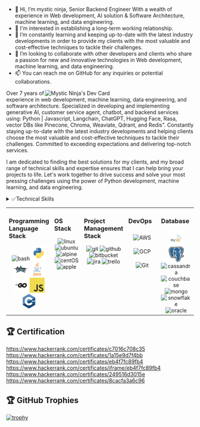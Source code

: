 - 👋 Hi, I’m mystic ninja, Senior Backend Engineer With a wealth of experience in Web development, AI solution & Software Architecture, machine learning, and data engineering.
- 👀 I'm interested in establishing a long-term working relationship. 
- 🌱 I’m constantly learning and keeping up-to-date with the latest industry developments in order to provide my clients with the most valuable and cost-effective techniques to tackle their challenges.
- 💞️ I’m looking to collaborate with other developers and clients who share a passion for new and innovative technologies in Web development, machine learning, and data engineering.
- 📫 You can reach me on GitHub for any inquiries or potential collaborations.

<a href="https://app.daily.dev/mysticnin"><img align="right" src="https://api.daily.dev/devcards/a6bc63ac1d104f2db44a3c115cf03f40.png?r=bw2" width="400" alt="Mystic Ninja's Dev Card"/></a>

Over 7 years of experience in web development, machine learning, data engineering, and software architecture. 
Specialized in developing and implementing generative AI, customer service agent, chatbot, and backend services using: Python | Javascript, Langchain, ChatGPT, Hugging Face, Rasa, vector DBs like Pinecone, Chroma, Weaviate, Qdrant, and Redis". 
Constantly staying up-to-date with the latest industry developments and helping clients choose the most valuable and cost-effective techniques to tackle their challenges. 
Committed to exceeding expectations and delivering top-notch services.

I am dedicated to finding the best solutions for my clients, and my broad range of technical skills and expertise ensures that I can help bring your projects to life. 
Let's work together to drive success and solve your most pressing challenges using the power of Python development, machine learning, and data engineering.

<details>
  <summary>✅Technical Skills</summary>
  <ul>
    <li>✔ Programming languages: Python, Golang, JavaScript</li>
    <li>✔ Web technologies: Django, Flask, gin-gonic, React, Next.js, Typescript, Tailwind CSS</li>
    <li>✔ Haystack, RabbitMQ/Kafka, ElasticSearch</li>
    <li>✔ RDB: PostgreSQL, MariaDB, SQLite</li>
    <li>✔ NoSQL: MongoDB, InfluxDB, Firebase, Cassandra, Redis</li>
    <li>✔ API: REST, JSON APIS, SOAP, gRPC, GraphQL - Apollo</li>
    <li>✔ Deep Learning libraries: Tensorflow, Scikit-Learn, PyTorch</li>
    <li>✔ Data analysis: Pandas/Polars, Numpy, Scipy, Ballerina</li>
    <li>✔ Databricks, Apache Spark, AVRO</li>
    <li>✔ Data Visualization: Bokeh, D3.js, Matplotlib</li>
    <li>✔ RabbitMQ/Kafka, ElasticSearch</li>
    <li>✔ Task queues: Celery, Redis Queue(RQ)</li>
    <li>✔ Docker, Kubernetes</li>
    <li>✔ Web Scraping ( BeautifulSoup, Selenium, Scrapy, Puppeteer, Cheerio)</li>
    <li>✔ Automation ( Selenium webdriver, Zapier )</li>
    <li>✔ Data-Driven Python web apps (Dash / Plotly / Streamlit)</li>
    <li>✔ AWS S3, Lambda, EC2, Cognito, CloudWatch, DynamoDB, API Gateway, RDS, Elastic IP, Router</li>
    <li>✔ Web Scraping & Crawling: Automation for page movement & button action, bypassing captcha & scraping defender, Implementation for proxy rotation</li>
    <li>✔ AI: Langchain, OpenAI, GPT & Hugging face, Pinecone & Weaviate & Chroma, Supabase & Firebase, Zapier NLA</li>
    <li>✔ Data Engineering & ML: Numpy, Polars, pandas, tensorflow, Scipy, Scikit-learn, Pytorch</li>
    <li>✔ Bubble.io</li>
  </ul>
</details>

<table><tr><td valign="top" width="20%">



### Programming Language Stack 
<div align="center">  
  <img src="https://www.vectorlogo.zone/logos/gnu_bash/gnu_bash-icon.svg" alt="bash" title="bash" title="bash" width="40" height="40"/>  
  <img src="https://raw.githubusercontent.com/github/explore/80688e429a7d4ef2fca1e82350fe8e3517d3494d/topics/python/python.png" alt="python" title="python" width="40" height="40"/> 
  <img src="https://raw.githubusercontent.com/github/explore/b15b6cf1726418913aafbf337a749dded180279d/topics/groovy/groovy.png" alt="groovy" title="groovy" width="40" height="40"/>  
  <img src="https://raw.githubusercontent.com/github/explore/80688e429a7d4ef2fca1e82350fe8e3517d3494d/topics/java/java.png" alt="java" title="java8" width="40" height="40"/>  
  <img src="https://raw.githubusercontent.com/github/explore/80688e429a7d4ef2fca1e82350fe8e3517d3494d/topics/go/go.png" alt="go" title="go" width="40" height="40"/>  
  <img src="https://raw.githubusercontent.com/github/explore/80688e429a7d4ef2fca1e82350fe8e3517d3494d/topics/javascript/javascript.png" alt="javascipt" title="javascript" width="40" height="40"/> 
  <img src="https://raw.githubusercontent.com/github/explore/80688e429a7d4ef2fca1e82350fe8e3517d3494d/topics/cpp/cpp.png" alt="cpp" title="cpp" width="40" height="40"/>
</div>

</td><td valign="top" width="20%">



### OS Stack  
<div align="center">   
  <img src="https://brandlogos.net/wp-content/uploads/2020/03/Linux-logo.png" alt="linux" title="linux" width="40" height="40"/>  
  <img src="https://www.vectorlogo.zone/logos/ubuntu/ubuntu-icon.svg" alt="ubuntu" title="ubuntu" width="40" height="40"/>  
  <img src="https://www.vectorlogo.zone/logos/alpinelinux/alpinelinux-icon.svg" alt="alpine" title="alpine" width="40" height="40"/> 
  <img src="https://www.vectorlogo.zone/logos/centos/centos-icon.svg" alt="centOS" title="centOS" width="40" height="40"/>
  <img src="https://www.vectorlogo.zone/logos/apple/apple-icon.svg" alt="apple" title="apple" width="25" height="40"/>
</div>

</td><td valign="top" width="20%">



### Project Management Stack 
<div align="center">   
  <img src="https://www.vectorlogo.zone/logos/git-scm/git-scm-icon.svg" alt="git" title="git" width="40" height="40"/>  
  <img src="https://www.vectorlogo.zone/logos/github/github-icon.svg" alt="github" title="github" width="40" height="40"/> 
  <img src="https://www.vectorlogo.zone/logos/bitbucket/bitbucket-icon.svg" alt="bitbucket" title="bitbucket" width="40" height="40"/>  
  <img src="https://www.vectorlogo.zone/logos/atlassian_jira/atlassian_jira-icon.svg" alt="jira" title="jira" width="40" height="40"/> 
  <img src="https://www.vectorlogo.zone/logos/trello/trello-icon.svg" alt="trello" title="trello" width="40" height="40"/>
</div>

</td><td valign="top" width="20%">



### DevOps  
<div align="center">  
  <img style="margin: 10px" src="https://profilinator.rishav.dev/skills-assets/amazonwebservices-original-wordmark.svg" alt="AWS" height="50" />  
  <img style="margin: 10px" src="https://profilinator.rishav.dev/skills-assets/google_cloud-icon.svg" alt="GCP" height="50" />  
  <img style="margin: 10px" src="https://profilinator.rishav.dev/skills-assets/git-scm-icon.svg" alt="Git" height="50" />  
</div>  



</td><td valign="top" width="20%">


  
### Database  
<div align="center">  
  <img src="https://raw.githubusercontent.com/github/explore/80688e429a7d4ef2fca1e82350fe8e3517d3494d/topics/mysql/mysql.png" alt="mysql" title="mysql" width="40" height="40"/>  
  <img src="https://raw.githubusercontent.com/github/explore/80688e429a7d4ef2fca1e82350fe8e3517d3494d/topics/postgresql/postgresql.png" alt="postgresql" title="postgresql" width="40" height="40"/>  
  <img src="https://www.vectorlogo.zone/logos/apache_cassandra/apache_cassandra-icon.svg" alt="cassandra" title="cassandra" width="40" height="40"/> 
  <img src="https://www.vectorlogo.zone/logos/couchbase/couchbase-icon.svg" alt="couchbase" title="couchbase" width="40" height="40"/> 
  <img src="https://www.vectorlogo.zone/logos/mongodb/mongodb-icon.svg" alt="mongo" title="mongo" width="40" height="40"/>
  <img src="https://www.vectorlogo.zone/logos/snowflake/snowflake-icon.svg" alt="snowflake" title="snowflake" width="40" height="40"/>
  <img src="https://www.vectorlogo.zone/logos/oracle/oracle-icon.svg" alt="oracle" title="oracle" width="40" height="40"/>
</div>

</td></tr></table>  

## 🏆 Certification
https://www.hackerrank.com/certificates/c7016c708c35
https://www.hackerrank.com/certificates/1a15e9d7f4bb
https://www.hackerrank.com/certificates/eb4f7fc89fb4
https://www.hackerrank.com/certificates/iframe/eb4f7fc89fb4
https://www.hackerrank.com/certificates/249516d3015e
https://www.hackerrank.com/certificates/8cacfa3a6c96

## 🏆 GitHub Trophies
[![trophy](https://github-profile-trophy.vercel.app/?username=mysticnin&column=8)](https://github-profile-trophy.vercel.app/?username=mysticnin&column=8)
